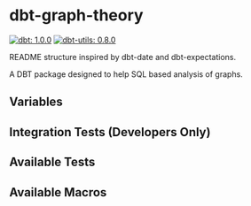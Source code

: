 # dbt-graph-theory

[![dbt: 1.0.0](https://img.shields.io/badge/dbt-1.0.0?logo=dbt&labelColor=5c5c5c&color=#FF694B&logoColor=white&label=%20&style=for-the-badge)](https://github.com/dbt-labs/dbt-core)
[![dbt-utils: 0.8.0](https://img.shields.io/badge/dbt--utils-0.8.0-blue)](https://github.com/dbt-labs/dbt-utils/)

README structure inspired by dbt-date and dbt-expectations.

A DBT package designed to help SQL based analysis of graphs.

## Variables

## Integration Tests (Developers Only)

## Available Tests

## Available Macros
